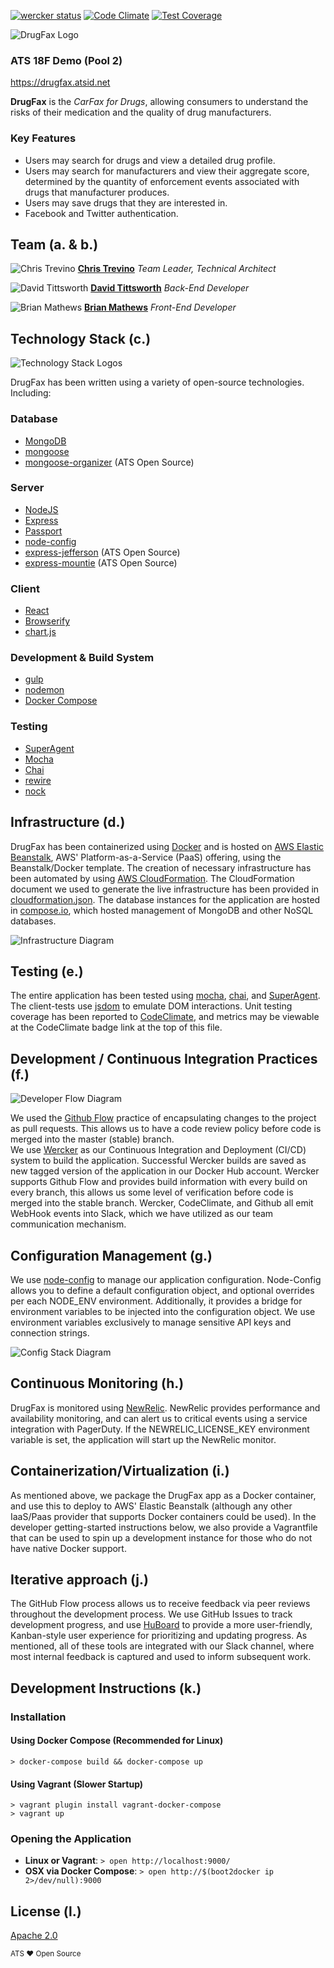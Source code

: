 [![wercker status](https://app.wercker.com/status/e39e9ad81e711bf363bb159deddb9e7a/s/master "wercker status")](https://app.wercker.com/project/bykey/e39e9ad81e711bf363bb159deddb9e7a)
[![Code Climate](https://codeclimate.com/repos/55845aeb6956805917006f76/badges/bae1be1b55e103c9689c/gpa.svg)](https://codeclimate.com/repos/55845aeb6956805917006f76/feed)
[![Test Coverage](https://codeclimate.com/repos/55845aeb6956805917006f76/badges/bae1be1b55e103c9689c/coverage.svg)](https://codeclimate.com/repos/55845aeb6956805917006f76/coverage)

![DrugFax Logo](./documentation/logo.png)
### ATS 18F Demo (Pool 2)

https://drugfax.atsid.net

**DrugFax** is the *CarFax for Drugs*, allowing consumers to understand the risks of their medication and the quality of drug manufacturers. 

### Key Features
* Users may search for drugs and view a detailed drug profile.
* Users may search for manufacturers and view their aggregate score, determined by the quantity of enforcement events associated with drugs that manufacturer produces.
* Users may save drugs that they are interested in. 
* Facebook and Twitter authentication.

## Team (a. & b.)
![Chris Trevino](https://avatars0.githubusercontent.com/u/113544?v=3&s=40) **[Chris Trevino](http://www.github.com/darthtrevino)** *Team Leader, Technical Architect*

![David Tittsworth](https://avatars0.githubusercontent.com/u/2513737?v=3&s=40) **[David Tittsworth](http://www.github.com/stopyoukid)** *Back-End Developer*

![Brian Mathews](https://avatars0.githubusercontent.com/u/848347?v=3&s=40) **[Brian Mathews](http://ww.github.com/bmathews)** *Front-End Developer*

## Technology Stack (c.)
![Technology Stack Logos](./documentation/application_stack.png)

DrugFax has been written using a variety of open-source technologies. Including:
### Database
* [MongoDB](www.mongodb.org)
* [mongoose](http://mongoosejs.com/)
* [mongoose-organizer](https://www.npmjs.com/package/mongoose-organizer) (ATS Open Source)

### Server
* [NodeJS](https://nodejs.org/)
* [Express](expressjs.com/)
* [Passport](passportjs.org)
* [node-config](https://www.npmjs.com/package/config)
* [express-jefferson](https://www.npmjs.com/package/express-jefferson) (ATS Open Source)
* [express-mountie](https://www.npmjs.com/package/express-mountie) (ATS Open Source)

### Client
* [React](https://facebook.github.io/react/)
* [Browserify](http://browserify.org/)
* [chart.js](http://www.chartjs.org/)

### Development & Build System
* [gulp](http://gulpjs.com/)
* [nodemon](http://nodemon.io/)
* [Docker Compose](https://docs.docker.com/compose/)

### Testing
* [SuperAgent](https://github.com/visionmedia/superagent)
* [Mocha](http://mochajs.org/)
* [Chai](chaijs.com)
* [rewire](https://github.com/jhnns/rewire)
* [nock](https://github.com/pgte/nock)

## Infrastructure (d.)
DrugFax has been containerized using [Docker](https://www.docker.com/) and is hosted on [AWS Elastic Beanstalk](http://aws.amazon.com/elasticbeanstalk/), AWS' Platform-as-a-Service (PaaS) offering, using the Beanstalk/Docker template. 
The creation of necessary infrastructure has been automated by using [AWS CloudFormation](https://aws.amazon.com/cloudformation/). 
The CloudFormation document we used to generate the live infrastructure has been provided in [cloudformation.json](https://github.com/atsid/18f-RFQ993471-POOL2/blob/master/cloudformation.json).
The database instances for the application are hosted in [compose.io](http://compose.io/), which hosted management of MongoDB and other NoSQL databases.

![Infrastructure Diagram](./documentation/infrastructure.png)

## Testing (e.)
The entire application has been tested using [mocha](https://github.com/mochajs/mocha), [chai](http://chaijs.com/), and [SuperAgent](https://visionmedia.github.io/superagent/). 
The client-tests use [jsdom](https://github.com/tmpvar/jsdom) to emulate DOM interactions. 
Unit testing coverage has been reported to [CodeClimate](codeclimate.com), and metrics may be viewable at the CodeClimate badge link at the top of this file.

## Development / Continuous Integration Practices (f.)

![Developer Flow Diagram](./documentation/developer_flow.png)

We used the [Github Flow](https://guides.github.com/introduction/flow/) practice of encapsulating changes to the project as pull requests. 
This allows us to have a code review policy before code is merged into the master (stable) branch.  
We use [Wercker](wercker.com) as our Continuous Integration and Deployment (CI/CD) system to build the application. 
Successful Wercker builds are saved as new tagged version of the application in our Docker Hub account.
Wercker supports Github Flow and provides build information with every build on every branch, this allows us some level of verification before code is merged into the stable branch.
Wercker, CodeClimate, and Github all emit WebHook events into Slack, which we have utilized as our team communication mechanism.

## Configuration Management (g.)
We use [node-config](https://www.npmjs.com/package/config) to manage our application configuration. 
Node-Config allows you to define a default configuration object, and optional overrides per each NODE_ENV environment. 
Additionally, it provides a bridge for environment variables to be injected into the configuration object. 
We use environment variables exclusively to manage sensitive API keys and connection strings.

![Config Stack Diagram](./documentation/config_stack.png)

## Continuous Monitoring (h.)
DrugFax is monitored using [NewRelic](http://newrelic.com/). NewRelic provides performance and availability monitoring, and can alert us to critical events using a service integration with PagerDuty. If the NEWRELIC_LICENSE_KEY environment variable is set, the application will start up the NewRelic monitor.

## Containerization/Virtualization (i.)

As mentioned above, we package the DrugFax app as a Docker container, and use this to deploy to AWS' Elastic Beanstalk (although any other IaaS/Paas provider that supports Docker containers could be used). In the developer getting-started instructions below, we also provide a Vagrantfile that can be used to spin up a development instance for those who do not have native Docker support.

## Iterative approach (j.)

The GitHub Flow process allows us to receive feedback via peer reviews throughout the development process. We use GitHub Issues to track development progress, and use [HuBoard](https://huboard.com/) to provide a more user-friendly, Kanban-style user experience for prioritizing and updating progress. As mentioned, all of these tools are integrated with our Slack channel, where most internal feedback is captured and used to inform subsequent work.


## Development Instructions (k.)
### Installation
#### Using Docker Compose (Recommended for Linux)
    > docker-compose build && docker-compose up
        
#### Using Vagrant (Slower Startup)
    > vagrant plugin install vagrant-docker-compose
    > vagrant up
    
### Opening the Application
* **Linux or Vagrant**: `> open http://localhost:9000/`
* **OSX via Docker Compose**: `> open http://$(boot2docker ip 2>/dev/null):9000`

## License (l.)
[Apache 2.0](https://www.apache.org/licenses/LICENSE-2.0)

<sub>ATS ❤ Open Source</sub>
